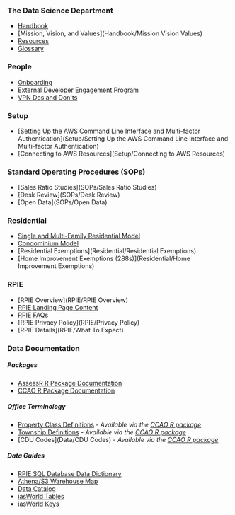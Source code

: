 ### The Data Science Department

 * [Handbook](Handbook/Handbook)
 * [Mission, Vision, and Values](Handbook/Mission Vision Values)
 * [Resources](Handbook/Resources)
 * [Glossary](Handbook/Glossary)

### People

 * [Onboarding](People/Onboarding)
 * [External Developer Engagement Program](People/Contributing)
 * [VPN Dos and Don'ts](People/VPN)

### Setup

 * [Setting Up the AWS Command Line Interface and Multi\-factor Authentication](Setup/Setting Up the AWS Command Line Interface and Multi-factor Authentication)
 * [Connecting to AWS Resources](Setup/Connecting to AWS Resources)

### Standard Operating Procedures (SOPs)

 * [Sales Ratio Studies](SOPs/Sales Ratio Studies)
 * [Desk Review](SOPs/Desk Review)
 * [Open Data](SOPs/Open Data)

### Residential

 * [Single and Multi-Family Residential Model](https://gitlab.com/ccao-data-science---modeling/models/ccao_res_avm)
 * [Condominium Model](https://gitlab.com/ccao-data-science---modeling/models/ccao_condo_avm)
 * [Residential Exemptions](Residential/Residential Exemptions)
 * [Home Improvement Exemptions (288s)](Residential/Home Improvement Exemptions)

### RPIE

 * [RPIE Overview](RPIE/RPIE Overview)
 * [RPIE Landing Page Content](RPIE/Overview)
 * [RPIE FAQs](RPIE/FAQs)
 * [RPIE Privacy Policy](RPIE/Privacy Policy)
 * [RPIE Details](RPIE/What To Expect)

### Data Documentation

##### Packages

 * [AssessR R Package Documentation](https://ccao-data-science---modeling.gitlab.io/packages/assessr/reference/)
 * [CCAO R Package Documentation](https://ccao-data-science---modeling.gitlab.io/packages/ccao/reference/)

##### Office Terminology

 * [Property Class Definitions](Data/class-definitions.pdf) - *Available via the [CCAO R package](https://gitlab.com/ccao-data-science---modeling/packages/ccao)*
 * [Township Definitions](Data/Townships) - *Available via the [CCAO R package](https://gitlab.com/ccao-data-science---modeling/packages/ccao)*
 * [CDU Codes](Data/CDU Codes) - *Available via the [CCAO R package](https://gitlab.com/ccao-data-science---modeling/packages/ccao)*

##### Data Guides
 * [RPIE SQL Database Data Dictionary](RPIE/rpie-data-dictionary.xlsx)
 * [Athena/S3 Warehouse Map](Data/warehouse_athena_map.xlsx)
 * [Data Catalog](Data/data_catalog.xlsx)
 * [iasWorld Tables](Data/iasworld_tables.xlsx)
 * [iasWorld Keys](Data/Primary_Foreign_Keys_for_iasW_DB_-_in_use_as_of_6.14.21.xlsx)
